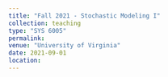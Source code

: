 ```yaml
---
title: "Fall 2021 - Stochastic Modeling I"
collection: teaching
type: "SYS 6005"
permalink: 
venue: "University of Virginia"
date: 2021-09-01
location: 
---
```

